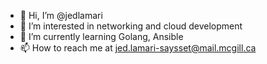 - 👋 Hi, I’m @jedlamari
- 👀 I’m interested in networking and cloud development
- 🌱 I’m currently learning Golang, Ansible
- 📫 How to reach me at jed.lamari-saysset@mail.mcgill.ca

<!---
jedlamari/jedlamari is a ✨ special ✨ repository because its `README.md` (this file) appears on your GitHub profile.
You can click the Preview link to take a look at your changes.
--->
